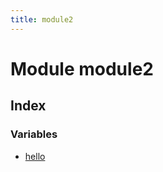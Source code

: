 ```yaml
---
title: module2
---
```


# Module module2

## Index

### Variables

- [hello](variables/variable.hello.md)

